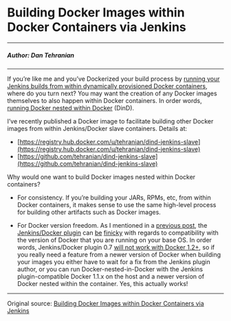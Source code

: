 # Building Docker Images within Docker Containers via Jenkins

---

##### Author: Dan Tehranian

---

If you’re like me and you’ve Dockerized your build process by [running your Jenkins builds from within dynamically provisioned Docker containers](http://dantehranian.wordpress.com/2014/09/08/docker-jenkins-dynamically-provisioning-sles-11-build-containers/), where do you turn next? You may want the creation of any Docker images themselves to also happen within Docker containers. In order words, [running Docker nested within Docker](https://blog.docker.com/2013/09/docker-can-now-run-within-docker/) (DinD).


I’ve recently published a Docker image to facilitate building other Docker images from within Jenkins/Docker slave containers. Details at:

- [https://registry.hub.docker.com/u/tehranian/dind-jenkins-slave](https://registry.hub.docker.com/u/tehranian/dind-jenkins-slave)
- [https://github.com/tehranian/dind-jenkins-slave](https://github.com/tehranian/dind-jenkins-slave)

Why would one want to build Docker images nested within Docker containers?

- For consistency. If you’re building your JARs, RPMs, etc, from within Docker containers, it makes sense to use the same high-level process for building other artifacts such as Docker images.

- For Docker version freedom. As I mentioned in a [previous post](http://dantehranian.wordpress.com/2014/09/08/docker-jenkins-dynamically-provisioning-sles-11-build-containers/), the [Jenkins/Docker plugin](https://wiki.jenkins-ci.org/display/JENKINS/Docker+Plugin) can [be](https://github.com/jenkinsci/docker-plugin/issues/93) [finicky](https://github.com/jenkinsci/docker-plugin/issues/90) with regards to compatibility with the version of Docker that you are running on your base OS. In order words, Jenkins/Docker plugin 0.7 [will not work with Docker 1.2+](https://github.com/jenkinsci/docker-plugin/issues/90), so if you really need a feature from a newer version of Docker when building your images you either have to wait for a fix from the Jenkins plugin author, or you can run Docker-nested-in-Docker with the Jenkins plugin-compatible Docker 1.1.x on the host and a newer version of Docker nested within the container. Yes, this actually works!

---

Original source: [Building Docker Images within Docker Containers via Jenkins](http://dantehranian.wordpress.com/2014/10/25/building-docker-images-within-docker-containers-via-jenkins/)
